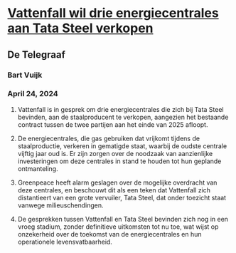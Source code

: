 # [Vattenfall wil drie energiecentrales aan Tata Steel verkopen](https://advance.lexis.com/api/document?collection=news&id=urn:contentItem:6BW4-YST1-DY4K-S29H-00000-00&context=1519360)
## De Telegraaf
### Bart Vuijk
### April 24, 2024

1. Vattenfall is in gesprek om drie energiecentrales die zich bij Tata Steel bevinden, aan de staalproducent te verkopen, aangezien het bestaande contract tussen de twee partijen aan het einde van 2025 afloopt.

2. De energiecentrales, die gas gebruiken dat vrijkomt tijdens de staalproductie, verkeren in gematigde staat, waarbij de oudste centrale vijftig jaar oud is. Er zijn zorgen over de noodzaak van aanzienlijke investeringen om deze centrales in stand te houden tot hun geplande ontmanteling.

3. Greenpeace heeft alarm geslagen over de mogelijke overdracht van deze centrales, en beschouwt dit als een teken dat Vattenfall zich distantieert van een grote vervuiler, Tata Steel, dat onder toezicht staat vanwege milieuschendingen.

4. De gesprekken tussen Vattenfall en Tata Steel bevinden zich nog in een vroeg stadium, zonder definitieve uitkomsten tot nu toe, wat wijst op onzekerheid over de toekomst van de energiecentrales en hun operationele levensvatbaarheid.